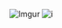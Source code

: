 
![Imgur](https://imgur.com/1OVRU3k)
![i](https://github.com/NurdauletDoszhanov/DE101/assets/53146323/1eec2931-e0b6-4678-86ae-360e09be759d)
